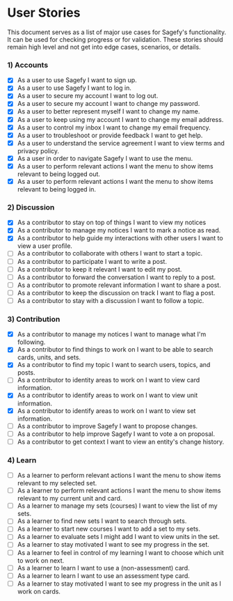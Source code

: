 User Stories
============

This document serves as a list of major use cases for Sagefy's functionality. It can be used for checking progress or for validation. These stories should remain high level and not get into edge cases, scenarios, or details.

### 1) Accounts

- [x] As a user to use Sagefy I want to sign up.
- [x] As a user to use Sagefy I want to log in.
- [x] As a user to secure my account I want to log out.
- [x] As a user to secure my account I want to change my password.
- [x] As a user to better represent myself I want to change my name.
- [x] As a user to keep using my account I want to change my email address.
- [x] As a user to control my inbox I want to change my email frequency.
- [x] As a user to troubleshoot or provide feedback I want to get help.
- [x] As a user to understand the service agreement I want to view terms and privacy policy.
- [x] As a user in order to navigate Sagefy I want to use the menu.
- [x] As a user to perform relevant actions I want the menu to show items relevant to being logged out.
- [x] As a user to perform relevant actions I want the menu to show items relevant to being logged in.

### 2) Discussion

- [x] As a contributor to stay on top of things I want to view my notices
- [x] As a contributor to manage my notices I want to mark a notice as read.
- [x] As a contributor to help guide my interactions with other users I want to view a user profile.
- [ ] As a contributor to collaborate with others I want to start a topic.
- [ ] As a contributor to participate I want to write a post.
- [ ] As a contributor to keep it relevant I want to edit my post.
- [ ] As a contributor to forward the conversation I want to reply to a post.
- [ ] As a contributor to promote relevant information I want to share a post.
- [ ] As a contributor to keep the discussion on track I want to flag a post.
- [ ] As a contributor to stay with a discussion I want to follow a topic.

### 3) Contribution

- [x] As a contributor to manage my notices I want to manage what I'm following.
- [x] As a contributor to find things to work on I want to be able to search cards, units, and sets.
- [x] As a contributor to find my topic I want to search users, topics, and posts.
- [ ] As a contributor to identity areas to work on I want to view card information.
- [x] As a contributor to identify areas to work on I want to view unit information.
- [x] As a contributor to identify areas to work on I want to view set information.
- [ ] As a contributor to improve Sagefy I want to propose changes.
- [ ] As a contributor to help improve Sagefy I want to vote a on proposal.
- [ ] As a contributor to get context I want to view an entity's change history.

### 4) Learn

- [ ] As a learner to perform relevant actions I want the menu to show items relevant to my selected set.
- [ ] As a learner to perform relevant actions I want the menu to show items relevant to my current unit and card.
- [ ] As a learner to manage my sets (courses) I want to view the list of my sets.
- [ ] As a learner to find new sets I want to search through sets.
- [ ] As a learner to start new courses I want to add a set to my sets.
- [ ] As a learner to evaluate sets I might add I want to view units in the set.
- [ ] As a learner to stay motivated I want to see my progress in the set.
- [ ] As a learner to feel in control of my learning I want to choose which unit to work on next.
- [ ] As a learner to learn I want to use a (non-assessment) card.
- [ ] As a learner to learn I want to use an assessment type card.
- [ ] As a learner to stay motivated I want to see my progress in the unit as I work on cards.
